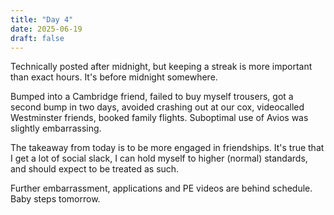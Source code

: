 ```yaml
---
title: "Day 4"
date: 2025-06-19
draft: false
---
```

Technically posted after midnight, but keeping a streak is more important than exact hours. It's before midnight somewhere.

Bumped into a Cambridge friend, failed to buy myself trousers, got a second bump in two days, avoided crashing out at our cox, videocalled Westminster friends, booked family flights. Suboptimal use of Avios was slightly embarrassing. 

The takeaway from today is to be more engaged in friendships. It's true that I get a lot of social slack, I can hold myself to higher (normal) standards, and should expect to be treated as such.

Further embarrassment, applications and PE videos are behind schedule. Baby steps tomorrow.
